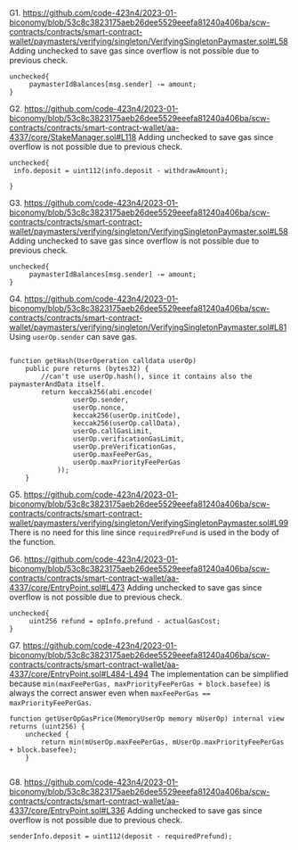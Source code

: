 G1. https://github.com/code-423n4/2023-01-biconomy/blob/53c8c3823175aeb26dee5529eeefa81240a406ba/scw-contracts/contracts/smart-contract-wallet/paymasters/verifying/singleton/VerifyingSingletonPaymaster.sol#L58
Adding unchecked to save gas since overflow is not possible due to previous check.
```
unchecked{
     paymasterIdBalances[msg.sender] -= amount;
}

```

G2. https://github.com/code-423n4/2023-01-biconomy/blob/53c8c3823175aeb26dee5529eeefa81240a406ba/scw-contracts/contracts/smart-contract-wallet/aa-4337/core/StakeManager.sol#L118
Adding unchecked to save gas since overflow is not possible due to previous check.
```
unchecked{
 info.deposit = uint112(info.deposit - withdrawAmount);
 
}
```

G3. https://github.com/code-423n4/2023-01-biconomy/blob/53c8c3823175aeb26dee5529eeefa81240a406ba/scw-contracts/contracts/smart-contract-wallet/paymasters/verifying/singleton/VerifyingSingletonPaymaster.sol#L58
Adding unchecked to save gas since overflow is not possible due to previous check.
```
unchecked{
     paymasterIdBalances[msg.sender] -= amount;
}
```
G4. https://github.com/code-423n4/2023-01-biconomy/blob/53c8c3823175aeb26dee5529eeefa81240a406ba/scw-contracts/contracts/smart-contract-wallet/paymasters/verifying/singleton/VerifyingSingletonPaymaster.sol#L81
Using ``userOp.sender`` can save gas.
```

function getHash(UserOperation calldata userOp)
    public pure returns (bytes32) {
        //can't use userOp.hash(), since it contains also the paymasterAndData itself.
        return keccak256(abi.encode(
                userOp.sender,
                userOp.nonce,
                keccak256(userOp.initCode),
                keccak256(userOp.callData),
                userOp.callGasLimit,
                userOp.verificationGasLimit,
                userOp.preVerificationGas,
                userOp.maxFeePerGas,
                userOp.maxPriorityFeePerGas
            ));
    }

```

G5. https://github.com/code-423n4/2023-01-biconomy/blob/53c8c3823175aeb26dee5529eeefa81240a406ba/scw-contracts/contracts/smart-contract-wallet/paymasters/verifying/singleton/VerifyingSingletonPaymaster.sol#L99
There is no need for this line since ``requiredPreFund`` is used in the body of the function.

G6. https://github.com/code-423n4/2023-01-biconomy/blob/53c8c3823175aeb26dee5529eeefa81240a406ba/scw-contracts/contracts/smart-contract-wallet/aa-4337/core/EntryPoint.sol#L473
Adding unchecked to save gas since overflow is not possible due to previous check.
```
unchecked{
     uint256 refund = opInfo.prefund - actualGasCost;
}
```

G7. https://github.com/code-423n4/2023-01-biconomy/blob/53c8c3823175aeb26dee5529eeefa81240a406ba/scw-contracts/contracts/smart-contract-wallet/aa-4337/core/EntryPoint.sol#L484-L494
The implementation can be simplified because ``min(maxFeePerGas, maxPriorityFeePerGas + block.basefee)`` is always the correct answer even when ``maxFeePerGas == maxPriorityFeePerGas``.
```
function getUserOpGasPrice(MemoryUserOp memory mUserOp) internal view returns (uint256) {
    unchecked {
        return min(mUserOp.maxFeePerGas, mUserOp.maxPriorityFeePerGas + block.basefee);
    }
    
```

G8. https://github.com/code-423n4/2023-01-biconomy/blob/53c8c3823175aeb26dee5529eeefa81240a406ba/scw-contracts/contracts/smart-contract-wallet/aa-4337/core/EntryPoint.sol#L336
Adding unchecked to save gas since overflow is not possible due to previous check.
```
senderInfo.deposit = uint112(deposit - requiredPrefund);

```
